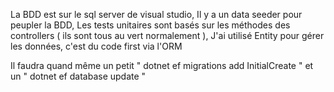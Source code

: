 La BDD est sur le sql server de visual studio,
Il y a un data seeder pour peupler la BDD,
Les tests unitaires sont basés sur les méthodes des controllers ( ils sont tous au vert normalement ),
J'ai utilisé Entity pour gérer les données, c'est du code first via l'ORM

Il faudra quand même un petit " dotnet ef migrations add InitialCreate " et un " dotnet ef database update "
